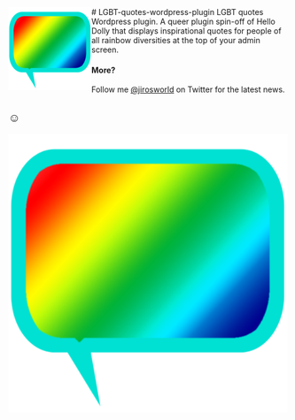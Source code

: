 <img src="lgbtqia-quotes-logo.png" align="left" height="150" width="150" > 
# LGBT-quotes-wordpress-plugin
LGBT quotes Wordpress plugin.  
A queer plugin spin-off of Hello Dolly that displays inspirational quotes for people of all rainbow diversities at the top of your admin screen.

#### More?

Follow me [@jirosworld](http://twitter.com/jirosworld) on Twitter for the latest news.

☺  
---
  
  
![Logo icon](lgbtqia-quotes-logo.png "lgbtqia-quotes-logo")